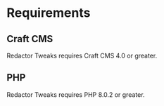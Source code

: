 # Requirements

## Craft CMS
Redactor Tweaks requires Craft CMS 4.0 or greater.

## PHP
Redactor Tweaks requires PHP 8.0.2 or greater.
